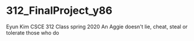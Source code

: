 # 312_FinalProject_y86

Eyun Kim CSCE 312 Class spring 2020 
An Aggie doesn't lie, cheat, steal or tolerate those who do
